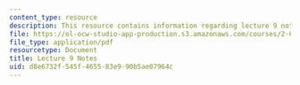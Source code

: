 ```yaml
---
content_type: resource
description: This resource contains information regarding lecture 9 notes.
file: https://ol-ocw-studio-app-production.s3.amazonaws.com/courses/2-682-acoustical-oceanography-spring-2012/d8e6732f545f465583e990b5ae07964c_MIT2_682S12_lec09.pdf
file_type: application/pdf
resourcetype: Document
title: Lecture 9 Notes
uid: d8e6732f-545f-4655-83e9-90b5ae07964c
---
```

